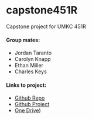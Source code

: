 # capstone451R
Capstone project for UMKC 451R
#### Group mates: 
- Jordan Taranto
- Carolyn Knapp
- Ethan Miller
- Charles Keys

#### Links to project: 
- [Github Repo](https://github.com/Jordinaa/capstone451R)
- [Github Project](https://github.com/users/Jordinaa/projects/1)
- [One Drive](https://mailmissouri-my.sharepoint.com/:f:/g/personal/jt8y3_umsystem_edu/EovMD5lhnyRHixLZ8ZAsAB4BBKawNDyncQimJppxzERrcQ?e=wV0fEs))

